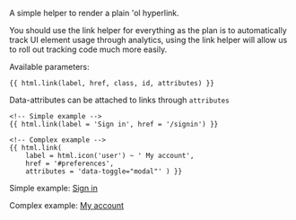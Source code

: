 A simple helper to render a plain 'ol hyperlink.

You should use the link helper for everything as the plan is to automatically track UI element usage through analytics, using the link helper will allow us to roll out tracking code much more easily.

Available parameters:
	
	{{ html.link(label, href, class, id, attributes) }}

Data-attributes can be attached to links through `attributes`

	<!-- Simple example -->
	{{ html.link(label = 'Sign in', href = '/signin') }}

	<!-- Complex example -->
	{{ html.link(
		label = html.icon('user') ~ ' My account', 
		href = '#preferences', 
		attributes = 'data-toggle="modal"' ) }}

Simple example: <a href="/signin">Sign in</a>

Complex example: <a href="#preferences" data-toggle="modal"><i class="icon-user"></i> My account</a>

